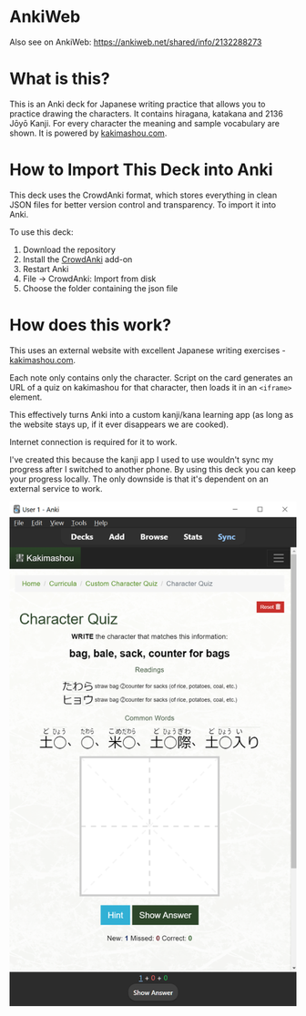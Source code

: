 # AnkiWeb

Also see on AnkiWeb: https://ankiweb.net/shared/info/2132288273

# What is this?

This is an Anki deck for Japanese writing practice that allows you to practice drawing the characters.
It contains hiragana, katakana and 2136 Jōyō Kanji. For every character the meaning and sample vocabulary are shown. It is powered by [kakimashou.com](https://kakimashou.com).

# How to Import This Deck into Anki

This deck uses the CrowdAnki format, which stores everything in clean JSON files for better version
control and transparency. To import it into Anki.

To use this deck:
1. Download the repository
2. Install the [CrowdAnki](https://github.com/Stvad/CrowdAnki) add-on
3. Restart Anki
4. File -> CrowdAnki: Import from disk
5. Choose the folder containing the json file

# How does this work?

This uses an external website with excellent Japanese writing exercises - [kakimashou.com](https://kakimashou.com).

Each note only contains only the character. Script on the card generates an URL of a quiz on kakimashou for that character, then loads it in an `<iframe>` element.

This effectively turns Anki into a custom kanji/kana learning app (as long as the website stays up, if it ever disappears we are cooked).

Internet connection is required for it to work.

I've created this because the kanji app I used to use wouldn't sync my progress after I switched to another phone. By using this deck you can keep your progress locally. The only downside is that it's dependent on an external service to work.

![alt text](image.png)